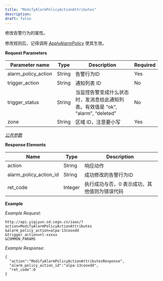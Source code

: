```yaml
---
title: "ModifyAlarmPolicyActionAttributes"
description: 
draft: false
---
```


修改告警行为的属性。

修改规则后，记得调用 [_ApplyAlarmPolicy_](../apply_alarm_policy/) 使其生效。

**Request Parameters**

| Parameter name | Type | Description | Required |
| --- | --- | --- | --- |
| alarm_policy_action | String | 告警行为ID | Yes |
| trigger_action | String | 通知列表 ID | No |
| trigger_status | String | 当监控告警变成什么状态时，发消息给此通知列表。有效值是 “ok”, “alarm”, “deleted” | No |
| zone | String | 区域 ID，注意要小写 | Yes |

[_公共参数_](../../../parameters/)

**Response Elements**

| Name | Type | Description |
| --- | --- | --- |
| action | String | 响应动作 |
| alarm_policy_action_id | String | 成功修改的告警行为ID |
| ret_code | Integer | 执行成功与否，0 表示成功，其他值则为错误代码 |

**Example**

_Example Request_:

```
http://api.yiqiyun.sd.cegn.cn/iaas/?action=ModifyAlarmPolicyActionAttributes
&alarm_policy_action=alpa-13cooxdd
&trigger_action=nl-xxxxx
&COMMON_PARAMS
```

_Example Response_:

```
{
  "action":"ModifyAlarmPolicyActionAttributesResponse",
  "alarm_policy_action_id":"alpa-13cooxdd",
  "ret_code":0
}
```
